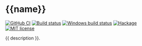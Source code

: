 # {{name}}

[![GitHub CI](https://github.com/hughjfchen/{{name}}/workflows/CI/badge.svg)](https://github.com/hughjfchen/{{name}}/actions)
[![Build status](https://img.shields.io/travis/hughjfchen/{{name}}.svg?logo=travis)](https://travis-ci.org/hughjfchen/{{name}})
[![Windows build status](https://ci.appveyor.com/api/projects/status/github/hughjfchen/{{name}}?branch=master&svg=true)](https://ci.appveyor.com/project/hughjfchen/{{name}})
[![Hackage](https://img.shields.io/hackage/v/{{name}}.svg?logo=haskell)](https://hackage.haskell.org/package/{{name}})
[![MIT license](https://img.shields.io/badge/license-MIT-blue.svg)](LICENSE)

{{ description }}.
